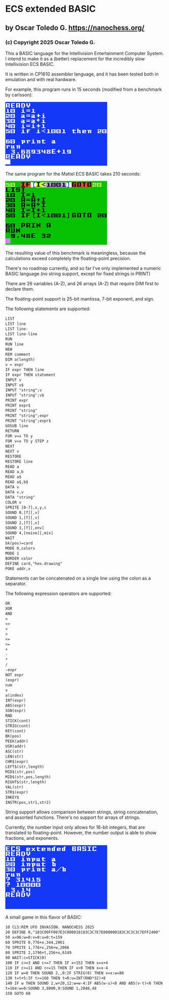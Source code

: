 # ECS extended BASIC

## by Oscar Toledo G. https://nanochess.org/

### (c) Copyright 2025 Oscar Toledo G.

This a BASIC language for the Intellivision Entertainment Computer System. I intend to make it as a (better) replacement for the incredibly slow Intellivision ECS BASIC.

It is written in CP1610 assembler language, and it has been tested both in emulation and with real hardware.

For example, this program runs in 15 seconds (modified from a benchmark by carlsson):

![image](shot0006.gif)

The same program for the Mattel ECS BASIC takes 210 seconds:

![image](shot0005.gif)

The resulting value of this benchmark is meaningless, because the calculations exceed completely the floating-point precision.

There's no roadmap currently, and so far I've only implemented a numeric BASIC language (no string support, except for fixed strings in PRINT)

There are 26 variables (A-Z), and 26 arrays (A-Z) that require DIM first to declare them.

The floating-point support is 25-bit mantissa, 7-bit exponent, and sign.

The following statements are supported:
    
    LIST
    LIST line
    LIST line-
    LIST line-line
    RUN
    RUN line
    NEW
    REM comment
    DIM a(length)
    v = expr
    IF expr THEN line
    IF expr THEN statement
    INPUT v
    INPUT v$
    INPUT "string";v
    INPUT "string";v$
    PRINT expr
    PRINT expr$
    PRINT "string"
    PRINT "string";expr
    PRINT "string";expr$
    GOSUB line
    RETURN
    FOR v=x TO y
    FOR v=x TO y STEP z
    NEXT
    NEXT v
    RESTORE
    RESTORE line
    READ a
    READ a,b
    READ a$
    READ a$,b$
    DATA v
    DATA v,v
    DATA "string"
    COLOR v
    SPRITE [0-7],x,y,c
    SOUND 0,[f][,v]
    SOUND 1,[f][,v]
    SOUND 2,[f][,v]
    SOUND 3,[f][,env]
    SOUND 4,[noise][,mix]
    WAIT     
    bk(pos)=card   
    MODE 0,colors
    MODE 1
    BORDER color
    DEFINE card,"hex.drawing"
    POKE addr,v

Statements can be concatenated on a single line using the colon as a separator.

The following expression operators are supported:

    OR
    XOR
    AND
    =
    <>
    <
    >
    <=
    >=
    +
    -
    *
    /
    -expr
    NOT expr
    (expr)
    num
    v
    a(index)
    INT(expr)
    ABS(expr)
    SGN(expr)
    RND
    STICK(cont)
    STRIG(cont)
    KEY(cont)
    BK(pos)
    PEEK(addr)
    USR(addr)
    ASC(str)
    LEN(str)
    CHR$(expr)
    LEFT$(str,length)
    MID$(str,pos)
    MID$(str,pos,length)
    RIGHT$(str,length)
    VAL(str)
    STR$(expr)
    INKEY$
    INSTR(pos,str1,str2)
    
String support allows comparison between strings, string concatenation, and assorted functions. There's no support for arrays of strings.

Currently, the number input only allows for 16-bit integers, that are translated to floating-point. However, the number output is able to show fractions, and exponents.

![image](shot0004.gif)

A small game in this flavor of BASIC:

    10 CLS:REM UFO INVASION. NANOCHESS 2025
    20 DEFINE 0,"183C00FF007E3C000018183C3C7E7E000000183C3C3C3C7EFF2400"
    50 x=96:w=0:v=0:u=0:t=159
    60 SPRITE 0,776+x,344,2061
    70 SPRITE 1,776+v,256+w,2066
    80 SPRITE 2,1796+t,256+u,6149
    90 WAIT:c=STICK(0)
    100 IF c>=3 AND c<=7 THEN IF x<152 THEN x=x+4
    110 IF c>=11 AND c<=15 THEN IF x>0 THEN x=x-4
    120 IF w=0 THEN SOUND 2,,0:IF STRIG(0) THEN v=x:w=88
    130 t=t+5:IF t>=160 THEN t=0:u=INT(RND*32)+8
    140 IF w THEN SOUND 2,w+20,12:w=w-4:IF ABS(w-u)<8 AND ABS(v-t)<8 THEN t=164:w=0:SOUND 3,8000,9:SOUND 1,2048,48
    150 GOTO 60
